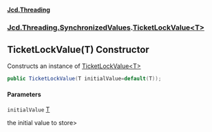 #### [Jcd.Threading](index.md 'index')
### [Jcd.Threading.SynchronizedValues](Jcd.Threading.SynchronizedValues.md 'Jcd.Threading.SynchronizedValues').[TicketLockValue&lt;T&gt;](TicketLockValue_T_.md 'Jcd.Threading.SynchronizedValues.TicketLockValue<T>')

## TicketLockValue(T) Constructor

Constructs an instance of [TicketLockValue&lt;T&gt;](TicketLockValue_T_.md 'Jcd.Threading.SynchronizedValues.TicketLockValue<T>')

```csharp
public TicketLockValue(T initialValue=default(T));
```
#### Parameters

<a name='Jcd.Threading.SynchronizedValues.TicketLockValue_T_.TicketLockValue(T).initialValue'></a>

`initialValue` [T](TicketLockValue_T_.md#Jcd.Threading.SynchronizedValues.TicketLockValue_T_.T 'Jcd.Threading.SynchronizedValues.TicketLockValue<T>.T')

the initial value to store>
